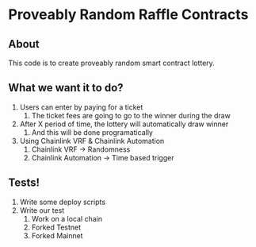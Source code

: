 # Proveably Random Raffle Contracts

## About

This code is to create proveably random smart contract lottery.

## What we want it to do?

1. Users can enter by paying for a ticket
    1. The ticket fees are going to go to the winner during the draw
2. After X period of time, the lottery will automatically draw winner 
    1. And this will be done programatically
3. Using Chainlink VRF & Chainlink Automation
    1. Chainlink VRF -> Randomness
    2. Chainlink Automation -> Time based trigger



## Tests!

1. Write some deploy scripts
2. Write our test
    1. Work on a local chain
    2. Forked Testnet
    3. Forked Mainnet